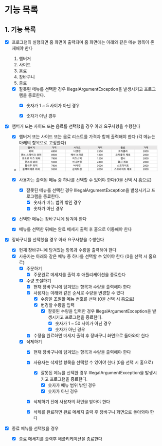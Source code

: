 # 기능 목록

## 1. 기능 목록

- [x] 프로그램의 실행되면 홈 화면이 출력되며 홈 화면에는 아래와 같은 메뉴 항목이 존재해야 한다
    1. 햄버거
    2. 사이드
    3. 음료
    4. 장바구니
    5. 종료

    - [x] 잘못된 메뉴를 선택한 경우 IllegalArgumentException을 발생시키고 프로그램을 종료한다.
        - [x] 숫자가 1 ~ 5 사이가 아닌 경우
        - [x] 숫자가 아닌 경우


- [x] 햄버거 또는 사이드 또는 음료를 선택했을 경우 아래 요구사항을 수행한다
    - [x] 햄버거 또는 사이드 또는 음료 리스트를 가격과 함께 출력해야 한다 (각 메뉴는 아래의 항목으로 고정한다)
    - ![img.png](img.png)
    - [x] 사용자는 출력된 메뉴 중 하나를 선택할 수 있어야 한다(0을 선택 시 홈으로)
        - [x] 잘못된 메뉴를 선택한 경우 IllegalArgumentException을 발생시키고 프로그램을 종료한다.
            - [x] 숫자가 메뉴 범위 밖인 경우
            - [x] 숫자가 아닌 경우
    - [x] 선택한 메뉴는 장바구니에 담겨야 한다
    - [x] 메뉴를 선택한 뒤에는 완료 메세지 출력 후 홈으로 이동해야 한다


- [x] 장바구니를 선택했을 경우 아래 요구사항을 수행한다
    - [x] 현재 장바구니에 담겨있는 항목과 수량을 출력해야 한다
    - [x] 사용자는 아래와 같은 메뉴 중 하나를 선택할 수 있어야 한다 (0을 선택 시 홈으로)
        - [x] 주문하기
            - [x] 주문완료 메세지를 출력 후 애플리케이션을 종료한다
        - [x] 수량 조절하기
            - [x] 현재 장바구니에 담겨있는 항목과 수량을 출력해야 한다
            - [x] 사용자는 아래와 같은 순서로 수량을 변경할 수 있다
                - [x] 수량을 조절할 메뉴 번호를 선택 (0을 선택 시 홈으로)
                - [x] 변경할 수량을 입력
                    - [x] 잘못된 수량을 입력한 경우 IllegalArgumentException을 발생시키고 프로그램을 종료한다.
                        - [x] 숫자가 1 ~ 50 사이가 아닌 경우
                        - [x] 숫자가 아닌 경우
            - [x] 수정을 완료하면 메세지 출력 후 장바구니 화면으로 돌아와야 한다
        - [x] 삭제하기
            - [x] 현재 장바구니에 담겨있는 항목과 수량을 출력해야 한다
            - [x] 사용자는 삭제할 항목을 선택할 수 있어야 한다 (0을 선택 시 홈으로)
                - [x] 잘못된 메뉴를 선택한 경우 IllegalArgumentException을 발생시키고 프로그램을 종료한다.
                    - [x] 숫자가 메뉴 범위 밖인 경우
                    - [x] 숫자가 아닌 경우
            - [x] 삭제하기 전에 사용자의 확인을 받아야 한다
            - [x] 삭제를 완료하면 완료 메세지 출력 후 장바구니 화면으로 돌아와야 한다


- [x] 종료 메뉴를 선택했을 경우
    - [x] 종료 메세지를 출력후 애플리케이션을 종료한다